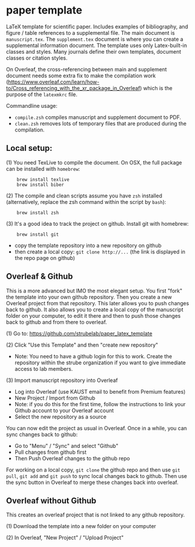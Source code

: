 # paper template

LaTeX template for scientific paper. Includes examples of bibliography, and figure / table references to a supplemental file. The main document is `manuscript.tex`. The `supplement.tex` document is where you can create a supplemental information document. The template uses only Latex-built-in classes and styles. Many journals define their own templates, document classes or citation styles. 

On Overleaf, the cross-referencing between main and supplement document needs some extra fix to make the compilation work (https://www.overleaf.com/learn/how-to/Cross_referencing_with_the_xr_package_in_Overleaf) which is the purpose of the `latexmkrc` file.

Commandline usage:

  - `compile.zsh` compiles manuscript and supplement document to PDF.
  - `clean.zsh` removes lots of temporary files that are produced during the compilation.

## Local setup:

  (1) You need TexLive to compile the document. On OSX, the full package can be installed with `homebrew`:

        brew install texlive
        brew install biber

  (2) The compile and clean scripts assume you have `zsh` installed (alternatively, replace the zsh command within the script by `bash`):

        brew install zsh
 
  (3) It's a good idea to track the project on github. Install git with homebrew:

        brew install git

   - copy the template repository into a new repository on github
   - then create a local copy: `git clone http://...` (the link is displayed in the repo page on github)

## Overleaf & Github

This is a more advanced but IMO the most elegant setup. You first "fork" the template into your own github repository. Then you create a new Overleaf project from that repository. This later allows you to push changes back to github. It also allows you to create a local copy of the manuscript folder on your computer, to edit it there and then to push those changes back to github and from there to overleaf. 

  (1) Go to: https://github.com/strubelab/paper_latex_template

  (2) Click "Use this Template" and then "create new repository"

   - Note: You need to have a github login for this to work. Create the repository within the strube organization if you want to give immediate access to lab members.

  (3) Import manuscript repository into Overleaf

   - Log into Overleaf (use KAUST email to benefit from Premium features)
   - New Project / Import from Github
   - Note: if you do this for the first time, follow the instructions to link your Github account to your Overleaf account
   - Select the new repository as a source

You can now edit the project as usual in Overleaf. Once in a while, you can sync changes back to github:

   - Go to "Menu" / "Sync" and select "Github"
   - Pull changes from github first
   - Then Push Overleaf changes to the github repo

For working on a local copy, `git clone` the github repo and then use `git pull`, `git add` and `git push` to sync local changes back to github. Then use the sync button in Overleaf to merge these changes back into overleaf. 

## Overleaf without Github

This creates an overleaf project that is not linked to any github repository.

  (1) Download the template into a new folder on your computer

  (2) In Overleaf, "New Project" / "Upload Project"

